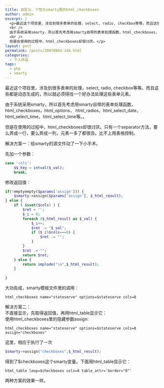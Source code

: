 ```yaml
---
title: 自定义、个性化smarty里的html_checkboxes
author: admin
excerpt: |
  <p>最近这个项目里，涉及到很多表单的处理，select, radio, checkbox等等。而且这些都是动态生成的，所以就必须得找一个好办法处理这些表单元素。<br />
  <br />
  由于系统采用smarty，所以首先考虑用smarty自带的表单处理函数，html_checkboxes，html_options，html_radios，html_select_date，html_select_time，html_select_time等。。<br />
  <br />
  但是在使用的过程中，html_checkboxes却很讨厌。</p>
layout: post
permalink: /posts/20070804-144.html
categories:
  - 个人作品
tags:
  - php
  - smarty
---
```

最近这个项目里，涉及到很多表单的处理，select, radio, checkbox等等。而且这些都是动态生成的，所以就必须得找一个好办法处理这些表单元素。

由于系统采用smarty，所以首先考虑用smarty自带的表单处理函数，html\_checkboxes，html\_options， html\_radios，html\_select\_date，html\_select\_time，html\_select_time等。。

但是在使用的过程中，html_checkboxes却很讨厌。只有一个separator方法，要么弄成一行，要么弄成一列，元素一多了都很丑。比不上用表格控制。

解决方案一：给smarty的源文件动了一下小手术。

先加一个参数：

```php
case 'cols':  
    $$_key = intval($_val);  
    break;  
```

修改返回值：

```php
if(!emptyempty($params['assign'])) {  
    $smarty->assign($params['assign'], $_html_result);  
} else {  
    if ( isset($cols) ) {  
        $ret = '';  
        $_i = 0;  
        foreach ($_html_result as $_val) {  
            $_i++;  
            $ret .= "$_val";  
            if ($_i%$cols===0) {  
                $ret .= "";  
            }  
        }  
        $ret .= "";  
        return $ret;  
    } else {  
        return implode("\n",$_html_result);  
    }  
      
}  
```

大功告成，smarty模板文件里的调用：

```
html_checkboxes name="stateserve" options=$stateserve cols=8
```

解决方案二：  
不直接显示，先取得返回值，再用html_table显示它：  
使用html_checkboxes里的隐藏参数assign:

```
html_checkboxes name="stateserve" options=$stateserve cols=8 assign="checkboxes"
```

这里，相应于执行了一次

```php
$smarty->assign("checkboxes",$_html_result);  
```

得到了$checkboxes这个smarty变量。下面用html_table显示它：

```
html_table loop=$checkboxes cols=8 table_attr='border="0"'
```

两种方案的效果一样。